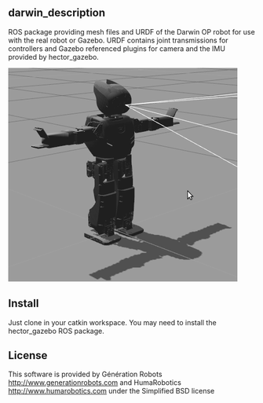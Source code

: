 ## darwin_description

ROS package providing mesh files and URDF of the Darwin OP robot for use with the real robot or Gazebo.
URDF contains joint transmissions for controllers and Gazebo referenced plugins for camera and the IMU provided by hector_gazebo.

![Darwin model in Gazebo](/darwin.png?raw=true "Darwin model in Gazebo")

## Install
Just clone in your catkin workspace. You may need to install the hector_gazebo ROS package.

## License

This software is provided by Génération Robots http://www.generationrobots.com and HumaRobotics http://www.humarobotics.com under the Simplified BSD license
